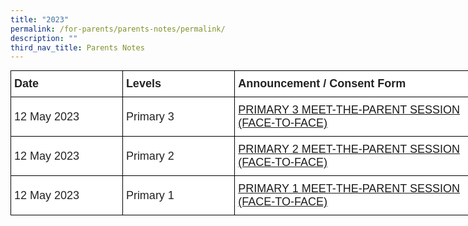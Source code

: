 ```yaml
---
title: "2023"
permalink: /for-parents/parents-notes/permalink/
description: ""
third_nav_title: Parents Notes
---
```

<style type="text/css">
.tg  {border-collapse:collapse;border-spacing:0;margin:0px auto;}
.tg td{border-color:black;border-style:solid;border-width:1px;font-family:Arial, sans-serif;font-size:14px;
  overflow:hidden;padding:10px 5px;word-break:normal;}
.tg th{border-color:black;border-style:solid;border-width:1px;font-family:Arial, sans-serif;font-size:14px;
  font-weight:normal;overflow:hidden;padding:10px 5px;word-break:normal;}
.tg .tg-4jv7{background-color:#FFF;color:#222;font-size:18px;font-weight:bold;text-align:left;vertical-align:middle}
.tg .tg-porg{background-color:#FFF;color:#222;font-size:18px;text-align:left;vertical-align:middle}
.tg .tg-3zup{background-color:#FFF;color:#4067AE;font-size:18px;text-align:left;vertical-align:middle}
.tg .tg-613a{background-color:#FFF;color:#0382CB;font-size:18px;text-align:left;vertical-align:middle}
</style>
<table class="tg" style="undefined;table-layout: fixed; width: 758px">
<colgroup>
<col style="width: 182px">
<col style="width: 182px">
<col style="width: 405px">
</colgroup>
<tbody>
  <tr>
    <td class="tg-4jv7">Date</td>
    <td class="tg-4jv7">Levels </td>
    <td class="tg-4jv7">Announcement / Consent Form</td>
  </tr>
		<tr>
    <td class="tg-porg">12 May 2023</td>
    <td class="tg-porg">Primary 3</td>
    <td class="tg-3zup"><a target="_blank" href="https://go.gov.sg/p3mtp">PRIMARY 3 MEET-THE-PARENT SESSION (FACE-TO-FACE) </a>
		</td>
  </tr>
		<tr>
    <td class="tg-porg">12 May 2023</td>
    <td class="tg-porg">Primary 2</td>
    <td class="tg-3zup"><a target="_blank" href="https://go.gov.sg/p2mtp">PRIMARY 2 MEET-THE-PARENT SESSION (FACE-TO-FACE) </a>
		</td>
  </tr>
	<tr>
    <td class="tg-porg">12 May 2023</td>
    <td class="tg-porg">Primary 1</td>
    <td class="tg-3zup"><a target="_blank" href="https://go.gov.sg/p1mtp">PRIMARY 1 MEET-THE-PARENT SESSION (FACE-TO-FACE) </a>
		</td>
  </tr>
	
</tbody></table>